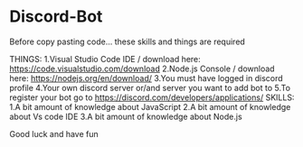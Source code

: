# Discord-Bot
Before copy pasting code... these skills and things are required


THINGS:
1.Visual Studio Code IDE / download here: https://code.visualstudio.com/download
2.Node.js Console  / download here: https://nodejs.org/en/download/
3.You must have logged in discord profile
4.Your own discord server or/and server you want to add bot to
5.To register your bot go to https://discord.com/developers/applications/
SKILLS:
       1.A bit amount of knowledge about JavaScript
       2.A bit amount of knowledge about Vs code IDE
       3.A bit amount of knowledge about Node.js 
       
Good luck and have fun
       
